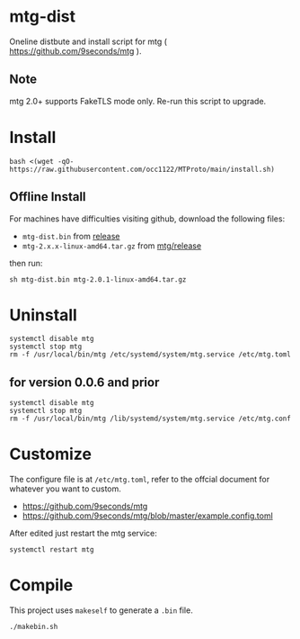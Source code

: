 # mtg-dist
Oneline distbute and install script for mtg ( https://github.com/9seconds/mtg ).

## Note

mtg 2.0+ supports FakeTLS mode only.
Re-run this script to upgrade.

# Install
```
bash <(wget -qO- https://raw.githubusercontent.com/occ1122/MTProto/main/install.sh)
```

## Offline Install

For machines have difficulties visiting github, download the following files:

- `mtg-dist.bin` from [release](https://github.com/cutelua/mtg-dist/releases)
- `mtg-2.x.x-linux-amd64.tar.gz` from [mtg/release](https://github.com/9seconds/mtg/releases)

then run: 
```
sh mtg-dist.bin mtg-2.0.1-linux-amd64.tar.gz
```

# Uninstall

```
systemctl disable mtg 
systemctl stop mtg 
rm -f /usr/local/bin/mtg /etc/systemd/system/mtg.service /etc/mtg.toml   
```

## for version 0.0.6 and prior
```
systemctl disable mtg 
systemctl stop mtg 
rm -f /usr/local/bin/mtg /lib/systemd/system/mtg.service /etc/mtg.conf    
```

# Customize

The configure file is at `/etc/mtg.toml`, refer to the offcial document for whatever you want to custom.

- https://github.com/9seconds/mtg 
- https://github.com/9seconds/mtg/blob/master/example.config.toml

After edited just restart the mtg service:

```
systemctl restart mtg 
```

# Compile
This project uses `makeself` to generate a `.bin` file.

```
./makebin.sh
```
